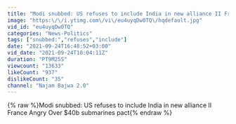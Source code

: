 ```yaml
---
title: "Modi snubbed: US refuses to include India in new alliance II France Angry Over $40b submarines pact"
image: "https:\/\/i.ytimg.com\/vi\/eu4uyqDw0TQ\/hqdefault.jpg"
vid_id: "eu4uyqDw0TQ"
categories: "News-Politics"
tags: ["snubbed:","refuses","include"]
date: "2021-09-24T16:48:52+03:00"
vid_date: "2021-09-24T10:04:11Z"
duration: "PT9M25S"
viewcount: "13633"
likeCount: "937"
dislikeCount: "35"
channel: "Najam Bajwa 2.0"
---
```

{% raw %}Modi snubbed: US refuses to include India in new alliance II France Angry Over $40b submarines pact{% endraw %}
